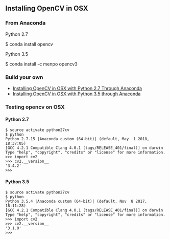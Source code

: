 ## Installing OpenCV in OSX ##

### From Anaconda ###

Python 2.7
 
 $ conda install opencv
 
Python 3.5
 
 $ conda install -c menpo opencv3

### Build your own ###

- [Installing OpenCV in OSX with Python 2.7 Through Anaconda](https://github.com/Avkash/mldl/blob/master/pages/opencv/opencv-python27.md)
- [Installing OpenCV in OSX with Python 3.5 through Anaconda](https://github.com/Avkash/mldl/blob/master/pages/opencv/opencv-python3.md)

### Testing opencv on OSX ###

#### Python 2.7 ####

```
$ source activate python27cv
$ python
Python 2.7.15 |Anaconda custom (64-bit)| (default, May  1 2018, 18:37:05)
[GCC 4.2.1 Compatible Clang 4.0.1 (tags/RELEASE_401/final)] on darwin
Type "help", "copyright", "credits" or "license" for more information.
>>> import cv2
>>> cv2.__version__
'3.4.2'
>>>
```

#### Python 3.5 ####
```
$ source activate python27cv
$ python
Python 3.5.4 |Anaconda custom (64-bit)| (default, Nov  8 2017, 18:11:28)
[GCC 4.2.1 Compatible Clang 4.0.1 (tags/RELEASE_401/final)] on darwin
Type "help", "copyright", "credits" or "license" for more information.
>>> import cv2
>>> cv2.__version__
'3.1.0'
>>>
```


